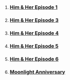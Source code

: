 
1. ### [Him & Her Episode 1](her1.md)
2. ### [Him & Her Episode 3](him3.md)
3. ### [Him & Her Episode 4](him4.md)
4. ### [Him & Her Episode 5](him5.md)
5. ### [Him & Her Episode 6](her6.md)


6. ### [Moonlight Anniversary](moonlight.md)
